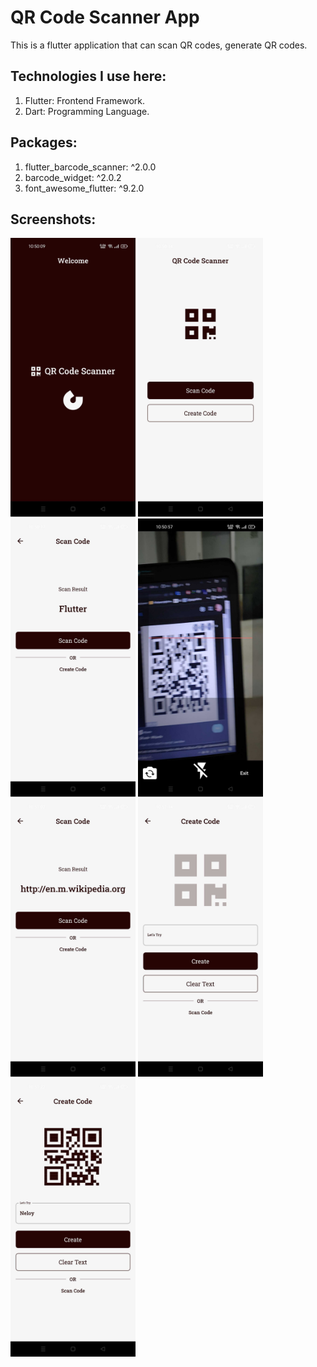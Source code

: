 # QR Code Scanner App

This is a flutter application that can scan QR codes, generate QR codes.

## Technologies I use here:
1. Flutter: Frontend Framework.
2. Dart: Programming Language.

## Packages:
1. flutter_barcode_scanner: ^2.0.0
2. barcode_widget: ^2.0.2
3. font_awesome_flutter: ^9.2.0

## Screenshots: 

<p float="left">
  <img src="assets/screenshots/splash.jpg" width="200" />
  <img src="assets/screenshots/options.jpg" width="200" />
  <img src="assets/screenshots/scancode.jpg" width="200" />
  <img src="assets/screenshots/scancode2.jpg" width="200" />
  <img src="assets/screenshots/result.jpg" width="200" />
  <img src="assets/screenshots/createcode.jpg" width="200" />
  <img src="assets/screenshots/created.jpg" width="200" />
</p>